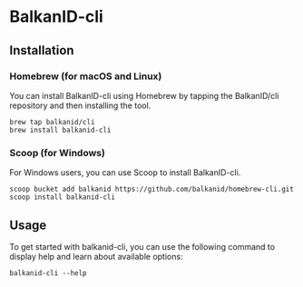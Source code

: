 # BalkanID-cli

## Installation

### Homebrew (for macOS and Linux)
You can install BalkanID-cli using Homebrew by tapping the BalkanID/cli repository and then installing the tool.
```
brew tap balkanid/cli
brew install balkanid-cli
```

### Scoop (for Windows)
For Windows users, you can use Scoop to install BalkanID-cli.
```
scoop bucket add balkanid https://github.com/balkanid/homebrew-cli.git
scoop install balkanid-cli
```

## Usage
To get started with balkanid-cli, you can use the following command to display help and learn about available options:
```
balkanid-cli --help
```
